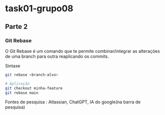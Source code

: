 # task01-grupo08
## Parte 2

### Git Rebase
<p>O Git Rebase é um comando que te permite combinar/integrar as alterações de uma branch para outra reaplicando os commits.</p>

<p>Sintaxe</p>

```bash
git rebase <branch-alvo>

# Aplicação
git checkout minha-feature
git rebase main
```
<p>Fontes de pesquisa : Atlassian, ChatGPT, IA do google(na barra de pesquisa)</p>
